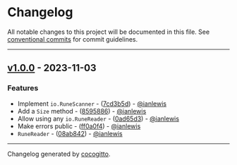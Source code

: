 # Changelog

All notable changes to this project will be documented in this file. See [conventional commits](https://www.conventionalcommits.org/) for commit guidelines.

---

## [v1.0.0] - 2023-11-03

### Features

- Implement `io.RuneScanner` - ([7cd3b5d](https://github.com/ianlewis/runeio/commit/7cd3b5d90e3db347d88cc8c74891f5910f8e3d8d)) - [@ianlewis](https://github.com/ianlewis)
- Add a `Size` method - ([8595886](https://github.com/ianlewis/runeio/commit/8595886a4c7bddd64b41acb7bffab31c5ca3dcf8)) - [@ianlewis](https://github.com/ianlewis)
- Allow using any `io.RuneReader` - ([0ad65d3](https://github.com/ianlewis/runeio/commit/0ad65d3a47c197e088f8ed8fa5ff566d77bcfec5)) - [@ianlewis](https://github.com/ianlewis)
- Make errors public - ([ff0a0f4](https://github.com/ianlewis/runeio/commit/ff0a0f484d4c3ba667f099ba38d7fa898c1009c8)) - [@ianlewis](https://github.com/ianlewis)
- `RuneReader` - ([08ab842](https://github.com/ianlewis/runeio/commit/08ab842b162ef5d97ad3800ee18e7c7835ecc259)) - [@ianlewis](https://github.com/ianlewis)

---

Changelog generated by [cocogitto](https://github.com/cocogitto/cocogitto).

[v1.0.0]: https://github.com/ianlewis/runeio/releases/tag/v1.0.0

